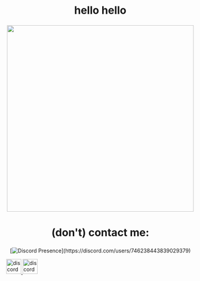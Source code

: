 <h1 align="center">hello hello</h1>

###

<div align="center">
  <img height="500" src="https://i.imgur.com/7UsmuIW.jpeg"  />
</div>

###
<h1 align="center">(don't) contact me:</h1>

###
<div align="center">

[![Discord Presence](https://lanyard-profile-readme.vercel.app/api/746238443839029379?theme=light&bg=809ecf&animated=false&hideDiscrim=true&borderRadius=30px&idleMessage=Probably%20doing%20something%20else...)](https://discord.com/users/746238443839029379)

</div>

<p float="middle">
  <a href="https://anilist.co/user/YaaaayPeacePeace" target="_blank">
    <img src="https://i.imgur.com/bgeBE23.png" width="40" height="40" alt="discord logo"  />
  <a href="https://anilist.co/user/YaaaayPeacePeace" target="_blank">
    <img src="https://i.imgur.com/3YOzkaB.png" width="40" height="40" alt="discord logo"  />
  </a>
  </p>
</div>
